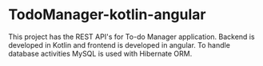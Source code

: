 # TodoManager-kotlin-angular
This project has the REST API's for To-do Manager application. Backend is developed in Kotlin and frontend is developed in angular. To handle database activities MySQL is used with Hibernate ORM.
